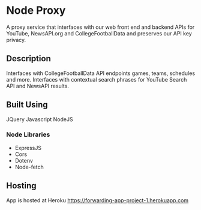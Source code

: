 
<a name="top"></a>

# Node Proxy

 A proxy service that interfaces with our web front end and backend APIs for YouTube, NewsAPI.org and CollegeFootballData and preserves our API key privacy.

## Description

Interfaces with CollegeFootballData API endpoints games, teams, schedules and more.  Interfaces with contextual search phrases for YouTube Search API and NewsAPI results.

## Built Using

JQuery
Javascript
NodeJS

### Node Libraries

* ExpressJS
* Cors
* Dotenv
* Node-fetch

## Hosting

App is hosted at Heroku
https://forwarding-app-project-1.herokuapp.com



